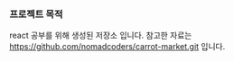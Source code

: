 ### 프로젝트 목적
react 공부를 위해 생성된 저장소 입니다. 
참고한 자료는 https://github.com/nomadcoders/carrot-market.git 입니다. 
